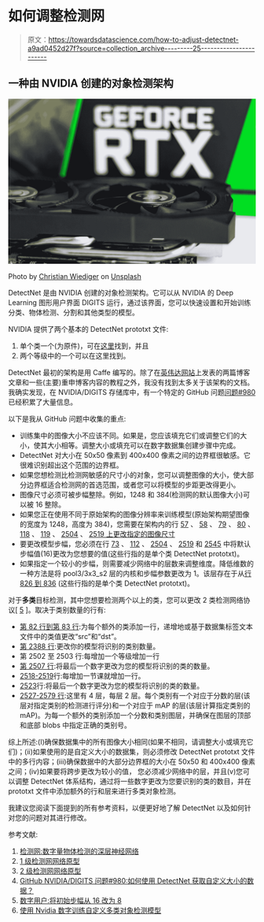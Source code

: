 # 如何调整检测网

> 原文：<https://towardsdatascience.com/how-to-adjust-detectnet-a9ad0452d27f?source=collection_archive---------25----------------------->

## 一种由 NVIDIA 创建的对象检测架构

![](img/caffd187e5deca8c482b04fa36b6d138.png)

Photo by [Christian Wiediger](https://unsplash.com/@christianw?utm_source=medium&utm_medium=referral) on [Unsplash](https://unsplash.com?utm_source=medium&utm_medium=referral)

DetectNet 是由 NVIDIA 创建的对象检测架构。它可以从 NVIDIA 的 Deep Learning 图形用户界面 DIGITS 运行，通过该界面，您可以快速设置和开始训练分类、物体检测、分割和其他类型的模型。

NVIDIA 提供了两个基本的 DetectNet prototxt 文件:

1.  单个类一个(为原件)，可在[这里](https://github.com/NVIDIA/caffe/blob/v0.15.9/examples/kitti/detectnet_network.prototxt)找到，并且
2.  两个等级中的一个可以在这里找到。

DetectNet 最初的架构是用 Caffe 编写的。除了在[英伟达网站](https://devblogs.nvidia.com/)上发表的两篇博客文章和一些(主要)重申博客内容的教程之外，我没有找到太多关于该架构的文档。我确实发现，在 NVIDIA/DIGITS 存储库中，有一个特定的 GitHub 问题[问题#980](https://github.com/NVIDIA/DIGITS/issues/980) 已经积累了大量信息。

以下是我从 GitHub 问题中收集的重点:

*   训练集中的图像大小不应该不同。如果是，您应该填充它们或调整它们的大小，使其大小相等。调整大小或填充可以在数字数据集创建步骤中完成。
*   DetectNet 对大小在 50x50 像素到 400x400 像素之间的边界框很敏感。它很难识别超出这个范围的边界框。
*   如果您想检测比检测网敏感的尺寸小的对象，您可以调整图像的大小，使大部分边界框适合检测网的首选范围，或者您可以将模型的步距更改得更小。
*   图像尺寸必须可被步幅整除。例如，1248 和 384(检测网的默认图像大小)可以被 16 整除。
*   如果您正在使用不同于原始架构的图像分辨率来训练模型(原始架构期望图像的宽度为 1248，高度为 384)，您需要在架构内的行 [57](https://github.com/NVIDIA/caffe/blob/94c600c56e726deed2aebe954f9ec390a8e4f9f3/examples/kitti/detectnet_network.prototxt#L57) 、 [58](https://github.com/NVIDIA/caffe/blob/94c600c56e726deed2aebe954f9ec390a8e4f9f3/examples/kitti/detectnet_network.prototxt#L58) 、 [79](https://github.com/NVIDIA/caffe/blob/94c600c56e726deed2aebe954f9ec390a8e4f9f3/examples/kitti/detectnet_network.prototxt#L79) 、 [80](https://github.com/NVIDIA/caffe/blob/94c600c56e726deed2aebe954f9ec390a8e4f9f3/examples/kitti/detectnet_network.prototxt#L80) 、 [118](https://github.com/NVIDIA/caffe/blob/94c600c56e726deed2aebe954f9ec390a8e4f9f3/examples/kitti/detectnet_network.prototxt#L118) 、 [119](https://github.com/NVIDIA/caffe/blob/94c600c56e726deed2aebe954f9ec390a8e4f9f3/examples/kitti/detectnet_network.prototxt#L119) 、 [2504](https://github.com/NVIDIA/caffe/blob/94c600c56e726deed2aebe954f9ec390a8e4f9f3/examples/kitti/detectnet_network.prototxt#L2504) 、 [2519 上更改指定的图像尺寸](https://github.com/NVIDIA/caffe/blob/94c600c56e726deed2aebe954f9ec390a8e4f9f3/examples/kitti/detectnet_network.prototxt#L2519)
*   要更改模型步幅，您必须在行 [73](https://github.com/NVIDIA/caffe/blob/94c600c56e726deed2aebe954f9ec390a8e4f9f3/examples/kitti/detectnet_network.prototxt#L73) 、 [112](https://github.com/NVIDIA/caffe/blob/94c600c56e726deed2aebe954f9ec390a8e4f9f3/examples/kitti/detectnet_network.prototxt#L112) 、 [2504](https://github.com/NVIDIA/caffe/blob/94c600c56e726deed2aebe954f9ec390a8e4f9f3/examples/kitti/detectnet_network.prototxt#L2504) 、 [2519](https://github.com/NVIDIA/caffe/blob/94c600c56e726deed2aebe954f9ec390a8e4f9f3/examples/kitti/detectnet_network.prototxt#L2519) 和 [2545](https://github.com/NVIDIA/caffe/blob/94c600c56e726deed2aebe954f9ec390a8e4f9f3/examples/kitti/detectnet_network.prototxt#L2545) 中将默认步幅值(16)更改为您想要的值(这些行指的是单个类 DetectNet prototxt)。
*   如果指定一个较小的步幅，则需要减少网络中的层数来调整维度。降低维数的一种方法是将 pool3/3x3_s2 层的内核和步幅参数更改为 1。该层存在于从[行 826 到 836](https://github.com/NVIDIA/caffe/blob/94c600c56e726deed2aebe954f9ec390a8e4f9f3/examples/kitti/detectnet_network.prototxt#L826-L836) (这些行指的是单个类 DetectNet prototxt)。

对于**多类**目标检测，其中您想要检测两个以上的类，您可以更改 2 类检测网络协议[ [5](https://www.coria.com/insights/blog/computer-vision/training-a-custom-mutliclass-object-detection-model) ]。取决于类别数量的行有:

*   [第 82 行到第 83 行](https://github.com/NVIDIA/caffe/blob/caffe-0.15/examples/kitti/detectnet_network-2classes.prototxt#L82-%23L83):为每个额外的类添加一行，递增地或基于数据集标签文本文件中的类值更改“src”和“dst”。
*   [第 2388 行](https://github.com/NVIDIA/caffe/blob/caffe-0.15/examples/kitti/detectnet_network-2classes.prototxt#L2388):更改你的模型将识别的类别数量。
*   第 2502 至 2503 行:每增加一个等级增加一行
*   [第 2507 行](https://github.com/NVIDIA/caffe/blob/caffe-0.15/examples/kitti/detectnet_network-2classes.prototxt#L2507):将最后一个数字更改为您的模型将识别的类的数量。
*   [2518-2519](https://github.com/NVIDIA/caffe/blob/caffe-0.15/examples/kitti/detectnet_network-2classes.prototxt#L2518-#L2519)行:每增加一节课就增加一行。
*   [2523](https://github.com/NVIDIA/caffe/blob/caffe-0.15/examples/kitti/detectnet_network-2classes.prototxt#L2523)行:将最后一个数字更改为您的模型将识别的类的数量。
*   [2527-2579 行](https://github.com/NVIDIA/caffe/blob/caffe-0.15/examples/kitti/detectnet_network-2classes.prototxt#L2527-L2579):这里有 4 层，每层 2 层。每个类别有一个对应于分数的层(该层对指定类别的检测进行评分)和一个对应于 mAP 的层(该层计算指定类别的 mAP)。为每一个额外的类别添加一个分数和类别图层，并确保在图层的顶部和底部 blobs 中指定正确的类别号。

综上所述:(I)确保数据集中的所有图像大小相同(如果不相同，请调整大小或填充它们)；(ii)如果使用的是自定义大小的数据集，则必须修改 DetectNet prototxt 文件中的多行内容；(iii)确保数据中的大部分边界框的大小在 50x50 和 400x400 像素之间；(iv)如果要将跨步更改为较小的值， 您必须减少网络中的层，并且(v)您可以调整 DetectNet 体系结构，通过将一些数字更改为您要识别的类的数目，并在 prototxt 文件中添加额外的行和层来进行多类对象检测。

我建议您阅读下面提到的所有参考资料，以便更好地了解 DetectNet 以及如何针对您的问题对其进行修改。

参考文献:

1.  [检测网:数字量物体检测的深层神经网络](https://devblogs.nvidia.com/detectnet-deep-neural-network-object-detection-digits/)
2.  [1 级检测网网络原型](https://github.com/NVIDIA/caffe/blob/v0.15.9/examples/kitti/detectnet_network.prototxt)
3.  [2 级检测网网络原型](https://github.com/NVIDIA/caffe/blob/caffe-0.15/examples/kitti/detectnet_network-2classes.prototxt)
4.  [GitHub NVIDIA/DIGITS 问题#980:如何使用 DetectNet 获取自定义大小的数据？](https://github.com/NVIDIA/DIGITS/issues/980)
5.  [数字用户:将初始步幅从 16 改为 8](https://groups.google.com/forum/m/#!topic/digits-users/zx_UYu3jlt8)
6.  [使用 Nvidia 数字训练自定义多类对象检测模型](https://www.coria.com/insights/blog/computer-vision/training-a-custom-mutliclass-object-detection-model)